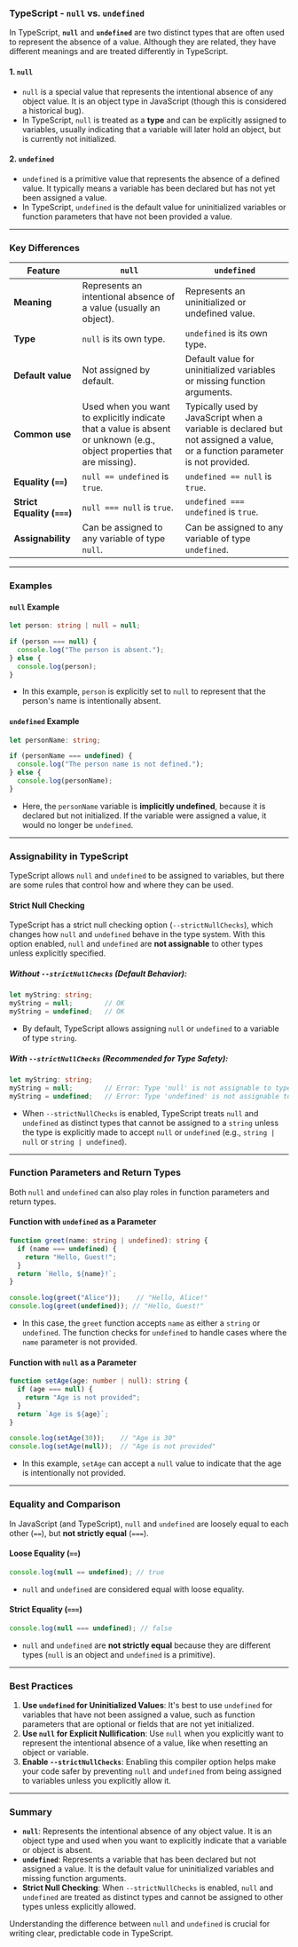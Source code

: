 ### TypeScript - `null` vs. `undefined`

In TypeScript, **`null`** and **`undefined`** are two distinct types that are often used to represent the absence of a value. Although they are related, they have different meanings and are treated differently in TypeScript.

#### **1. `null`**
- `null` is a special value that represents the intentional absence of any object value. It is an object type in JavaScript (though this is considered a historical bug).
- In TypeScript, `null` is treated as a **type** and can be explicitly assigned to variables, usually indicating that a variable will later hold an object, but is currently not initialized.

#### **2. `undefined`**
- `undefined` is a primitive value that represents the absence of a defined value. It typically means a variable has been declared but has not yet been assigned a value.
- In TypeScript, `undefined` is the default value for uninitialized variables or function parameters that have not been provided a value.

---

### **Key Differences**

| Feature                 | `null`                                      | `undefined`                                  |
|-------------------------|---------------------------------------------|----------------------------------------------|
| **Meaning**             | Represents an intentional absence of a value (usually an object). | Represents an uninitialized or undefined value. |
| **Type**                | `null` is its own type.                     | `undefined` is its own type.                 |
| **Default value**       | Not assigned by default.                    | Default value for uninitialized variables or missing function arguments. |
| **Common use**          | Used when you want to explicitly indicate that a value is absent or unknown (e.g., object properties that are missing). | Typically used by JavaScript when a variable is declared but not assigned a value, or a function parameter is not provided. |
| **Equality (`==`)**     | `null == undefined` is `true`.              | `undefined == null` is `true`.               |
| **Strict Equality (`===`)** | `null === null` is `true`.             | `undefined === undefined` is `true`.         |
| **Assignability**       | Can be assigned to any variable of type `null`. | Can be assigned to any variable of type `undefined`. |

---

### **Examples**

#### **`null` Example**

```typescript
let person: string | null = null;

if (person === null) {
  console.log("The person is absent.");
} else {
  console.log(person);
}
```

- In this example, `person` is explicitly set to `null` to represent that the person's name is intentionally absent.

#### **`undefined` Example**

```typescript
let personName: string;

if (personName === undefined) {
  console.log("The person name is not defined.");
} else {
  console.log(personName);
}
```

- Here, the `personName` variable is **implicitly undefined**, because it is declared but not initialized. If the variable were assigned a value, it would no longer be `undefined`.

---

### **Assignability in TypeScript**

TypeScript allows `null` and `undefined` to be assigned to variables, but there are some rules that control how and where they can be used.

#### **Strict Null Checking**

TypeScript has a strict null checking option (`--strictNullChecks`), which changes how `null` and `undefined` behave in the type system. With this option enabled, `null` and `undefined` are **not assignable** to other types unless explicitly specified.

##### **Without `--strictNullChecks`** (Default Behavior):

```typescript
let myString: string;
myString = null;        // OK
myString = undefined;   // OK
```

- By default, TypeScript allows assigning `null` or `undefined` to a variable of type `string`.

##### **With `--strictNullChecks`** (Recommended for Type Safety):

```typescript
let myString: string;
myString = null;        // Error: Type 'null' is not assignable to type 'string'.
myString = undefined;   // Error: Type 'undefined' is not assignable to type 'string'.
```

- When `--strictNullChecks` is enabled, TypeScript treats `null` and `undefined` as distinct types that cannot be assigned to a `string` unless the type is explicitly made to accept `null` or `undefined` (e.g., `string | null` or `string | undefined`).

---

### **Function Parameters and Return Types**

Both `null` and `undefined` can also play roles in function parameters and return types.

#### **Function with `undefined` as a Parameter**

```typescript
function greet(name: string | undefined): string {
  if (name === undefined) {
    return "Hello, Guest!";
  }
  return `Hello, ${name}!`;
}

console.log(greet("Alice"));    // "Hello, Alice!"
console.log(greet(undefined)); // "Hello, Guest!"
```

- In this case, the `greet` function accepts `name` as either a `string` or `undefined`. The function checks for `undefined` to handle cases where the `name` parameter is not provided.

#### **Function with `null` as a Parameter**

```typescript
function setAge(age: number | null): string {
  if (age === null) {
    return "Age is not provided";
  }
  return `Age is ${age}`;
}

console.log(setAge(30));    // "Age is 30"
console.log(setAge(null));  // "Age is not provided"
```

- In this example, `setAge` can accept a `null` value to indicate that the age is intentionally not provided.

---

### **Equality and Comparison**

In JavaScript (and TypeScript), `null` and `undefined` are loosely equal to each other (`==`), but **not strictly equal** (`===`).

#### **Loose Equality (`==`)**

```typescript
console.log(null == undefined); // true
```

- `null` and `undefined` are considered equal with loose equality.

#### **Strict Equality (`===`)**

```typescript
console.log(null === undefined); // false
```

- `null` and `undefined` are **not strictly equal** because they are different types (`null` is an object and `undefined` is a primitive).

---

### **Best Practices**

1. **Use `undefined` for Uninitialized Values**: It's best to use `undefined` for variables that have not been assigned a value, such as function parameters that are optional or fields that are not yet initialized.
2. **Use `null` for Explicit Nullification**: Use `null` when you explicitly want to represent the intentional absence of a value, like when resetting an object or variable.
3. **Enable `--strictNullChecks`**: Enabling this compiler option helps make your code safer by preventing `null` and `undefined` from being assigned to variables unless you explicitly allow it.

---

### **Summary**

- **`null`**: Represents the intentional absence of any object value. It is an object type and used when you want to explicitly indicate that a variable or object is absent.
- **`undefined`**: Represents a variable that has been declared but not assigned a value. It is the default value for uninitialized variables and missing function arguments.
- **Strict Null Checking**: When `--strictNullChecks` is enabled, `null` and `undefined` are treated as distinct types and cannot be assigned to other types unless explicitly allowed.

Understanding the difference between `null` and `undefined` is crucial for writing clear, predictable code in TypeScript.
